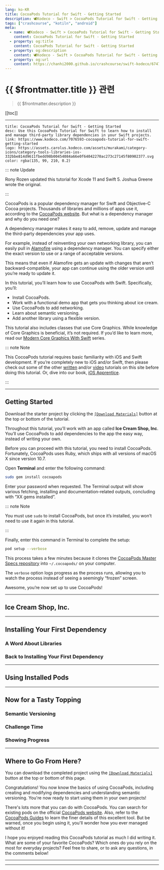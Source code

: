```yaml
---
lang: ko-KR
title: CocoaPods Tutorial for Swift - Getting Started
description: 🕊️Kodeco - Swift > CocoaPods Tutorial for Swift - Getting Started
tags: ["crashcourse", "kotiln", "android"]
meta:
  - name: 🕊️Kodeco - Swift > CocoaPods Tutorial for Swift - Getting Started
    content: CocoaPods Tutorial for Swift - Getting Started
  - property: og:title
    content: CocoaPods Tutorial for Swift - Getting Started
  - property: og:description
    content: 🕊️Kodeco - Swift > CocoaPods Tutorial for Swift - Getting Started
  - property: og:url
    content: https://chanhi2000.github.io/crashcourse/swift-kodeco/6747815-uigesturerecognizer-tutorial-getting-started.html
---
```


# {{ $frontmatter.title }} 관련

> {{ $frontmatter.description }}

[[toc]]

---

```card
title: CocoaPods Tutorial for Swift - Getting Started
desc: Use this CocoaPods Tutorial for Swift to learn how to install and manage third-party library dependencies in your Swift projects. 
link: https://www.kodeco.com/7076593-cocoapods-tutorial-for-swift-getting-started
logo: https://assets.carolus.kodeco.com/assets/murakami/category-icons/category-tools-libraries-ios-332bbe814d9611fbedd98b00454084a66e0f64042270ac273c27145f80902377.svg
color: rgba(135, 99, 210, 0.2)
```

::: note Update

Rony Rozen updated this tutorial for Xcode 11 and Swift 5. Joshua Greene wrote the original.

:::

CocoaPods is a popular dependency manager for Swift and Objective-C Cocoa projects. Thousands of libraries and millions of apps use it, according to the [CocoaPods website](http://cocoapods.org). But what is a dependency manager and why do you need one?

A dependency manager makes it easy to add, remove, update and manage the third-party dependencies your app uses.

For example, instead of reinventing your own networking library, you can easily pull in [Alamofire](https://www.kodeco.com/35-alamofire-tutorial-getting-started) using a dependency manager. You can specify either the exact version to use or a range of acceptable versions.

This means that even if Alamofire gets an update with changes that aren’t backward-compatible, your app can continue using the older version until you’re ready to update it.

In this tutorial, you’ll learn how to use CocoaPods with Swift. Specifically, you’ll:

- Install CocoaPods.
- Work with a functional demo app that gets you thinking about ice cream.
- Use CocoaPods to add networking.
- Learn about semantic versioning.
- Add another library using a flexible version.

This tutorial also includes classes that use Core Graphics. While knowledge of Core Graphics is beneficial, it’s not required. If you’d like to learn more, read our [Modern Core Graphics With Swift](https://www.kodeco.com/8003281-core-graphics-tutorial-getting-started) series.

::: note Note

This CocoaPods tutorial requires basic familiarity with iOS and Swift development. If you’re completely new to iOS and/or Swift, then please check out some of the other [written](https://www.kodeco.com/ios/articles) and/or [video](https://www.kodeco.com/ios/videos) tutorials on this site before doing this tutorial. Or, dive into our book, [iOS Apprentice](http://www.kodeco.com/store/ios-apprentice).

:::

---

## Getting Started

Download the starter project by clicking the [<FontIcon icon="iconfont icon-select"/>`[Download Materials]`][download-material] button at the top or bottom of the tutorial.

Throughout this tutorial, you’ll work with an app called __Ice Cream Shop, Inc__. You’ll use CocoaPods to add dependencies to the app the easy way, instead of writing your own.

Before you can proceed with this tutorial, you need to install CocoaPods. Fortunately, CocoaPods uses Ruby, which ships with all versions of macOS X since version 10.7.

Open __Terminal__ and enter the following command:

```sh
sudo gem install cocoapods
```

Enter your password when requested. The Terminal output will show various fetching, installing and documentation-related outputs, concluding with “XX gems installed”.

::: note Note

You must use `sudo` to install CocoaPods, but once it’s installed, you won’t need to use it again in this tutorial.

:::

Finally, enter this command in Terminal to complete the setup:

```sh
pod setup --verbose
```

This process takes a few minutes because it clones the [<FontIcon icon="iconfont icon-github"/>CocoaPods Master Specs repository](https://github.com/CocoaPods/Specs) into <FontIcon icon="iconfont icon-folder"/>`~/.cocoapods/` on your computer.

The `verbose` option logs progress as the process runs, allowing you to watch the process instead of seeing a seemingly “frozen” screen.

Awesome, you’re now set up to use CocoaPods!

---

## Ice Cream Shop, Inc.

---

## Installing Your First Dependency

### A Word About Libraries

### Back to Installing Your First Dependency

---

## Using Installed Pods

---

## Now for a Tasty Topping

### Semantic Versioning

### Challenge Time

### Showing Progress

---

## Where to Go From Here?

You can download the completed project using the [<FontIcon icon="iconfont icon-select"/>`[Download Materials]`][download-material] button at the top or bottom of this page.

Congratulations! You now know the basics of using CocoaPods, including creating and modifying dependencies and understanding semantic versioning. You're now ready to start using them in your own projects!

There's lots more that you can do with CocoaPods. You can search for existing pods on the official [CocoaPods website](http://cocoapods.org). Also, refer to the [CocoaPods Guides](http://guides.cocoapods.org) to learn the finer details of this excellent tool. But be warned, once you begin using it, you'll wonder how you ever managed without it!

I hope you enjoyed reading this CocoaPods tutorial as much I did writing it. What are some of your favorite CocoaPods? Which ones do you rely on the most for everyday projects? Feel free to share, or to ask any questions, in the comments below!

---


---

<TagLinks />

[download-material]: https://koenig-media.raywenderlich.com/uploads/2020/01/IceCreamShop-Materials-1.zip
